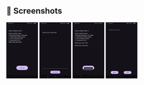 ## 📸 **Screenshots**  
 
 
<img src="https://github.com/Mou2004/MyNotes/blob/main/screenshots/Hompage.jpg" height="150" width="84">  
<img src="https://github.com/Mou2004/MyNotes/blob/main/screenshots/CreateNote.jpg" height="150" width="84">  
<img src="https://github.com/Mou2004/MyNotes/blob/main/screenshots/Homepage.jpg" height="150" width="84">  
<img src="https://github.com/Mou2004/MyNotes/blob/main/screenshots/EditNote.jpg" height="150" width="84">  
